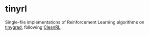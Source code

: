 # tinyrl

Single-file implementations of Reinforcement Learning algorithms on [tinygrad](https://github.com/tinygrad/tinygrad), following [CleanRL](https://github.com/vwxyzjn/cleanrl).